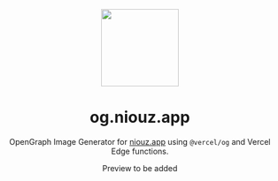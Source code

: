 <div align="center">

<img src="https://pub-cb12f9144e314eec94d19801ea4a36ee.r2.dev/og-logo.png" width="140" />

# og.niouz.app
OpenGraph Image Generator for [niouz.app](https://niouz.app) using `@vercel/og` and Vercel Edge functions.

Preview to be added

</div>
